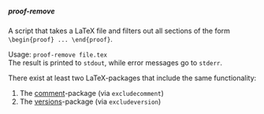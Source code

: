 ##### proof-remove
A script that takes a LaTeX file and filters out all sections of the form `\begin{proof} ... \end{proof}`.

Usage: `proof-remove file.tex`  
The result is printed to `stdout`, while error messages go to `stderr`.

There exist at least two LaTeX-packages that include the same functionality:

1. The [comment](https://ctan.org/pkg/comment)-package (via `excludecomment`)
2. The [versions](https://ctan.org/pkg/versions)-package (via `excludeversion`)
